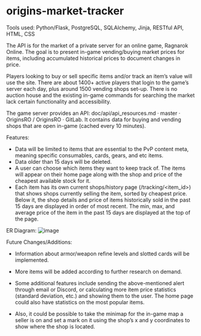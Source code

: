 # origins-market-tracker

Tools used:  Python/Flask, PostgreSQL, SQLAlchemy, Jinja, RESTful API, HTML, CSS

The API is for the market of a private server for an online game, Ragnarok Online. The goal is to present in-game vending/buying market prices for items, including accumulated historical prices to document changes in price. 

Players looking to buy or sell specific items and/or track an item’s value will use the site. There are about 1400+ active players that login to the game’s server each day, plus around 1500 vending shops set-up. There is no auction house and the existing in-game commands for searching the market lack certain functionality and accessibility.

The game server provides an API: doc/api/api_resources.md · master · OriginsRO / OriginsRO · GitLab. It contains data for buying and vending shops that are open in-game (cached every 10 minutes). 


Features:
- Data will be limited to items that are essential to the PvP content meta, meaning specific consumables, cards, gears, and etc items.
- Data older than 15 days will be deleted.
- A user can choose which items they want to keep track of. The items will appear on their home page along with the shop and price of the cheapest available stock for it.
- Each item has its own current shops/history page (/tracking/<item_id>) that shows shops currently selling the item, sorted by cheapest price. Below it, the shop details and price of items historically sold in the past 15 days are displayed in order of most recent. The min, max, and average price of the item in the past 15 days are displayed at the top of the page.

ER Diagram:
![image](https://user-images.githubusercontent.com/68235230/160410726-6363e1d2-635f-4bef-b678-6306ade4ae87.png)



Future Changes/Additions:
- Information about armor/weapon refine levels and slotted cards will be implemented. 
- More items will be added according to further research on demand.

- Some additional features include sending the above-mentioned alert through email or Discord, or calculating more item price statistics (standard deviation, etc.) and showing them to the user. The home page could also have statistics on the most popular items. 
- Also, it could be possible to take the minimap for the in-game map a seller is on and set a mark on it using the shop’s x and y coordinates to show where the shop is located.
